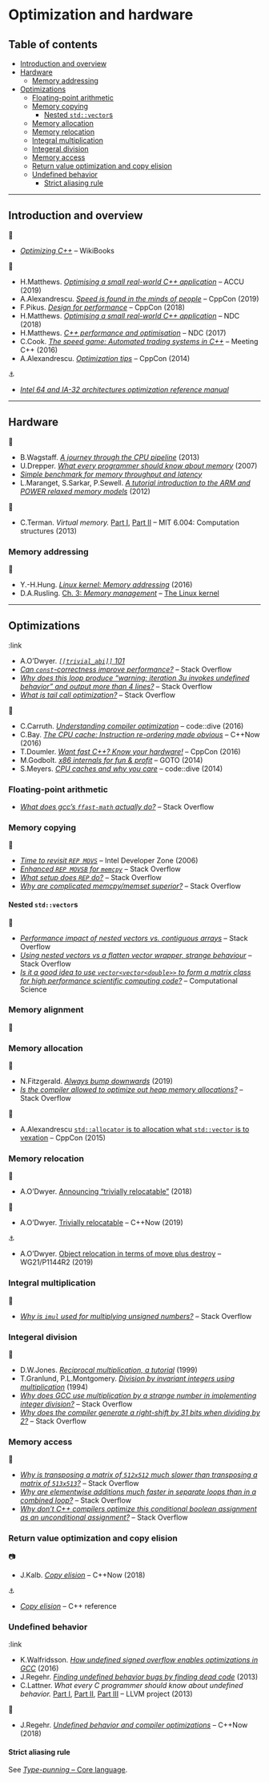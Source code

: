 # Optimization and hardware <!-- omit in toc -->

## Table of contents <!-- omit in toc -->

- [Introduction and overview](#introduction-and-overview)
- [Hardware](#hardware)
	- [Memory addressing](#memory-addressing)
- [Optimizations](#optimizations)
	- [Floating-point arithmetic](#floating-point-arithmetic)
	- [Memory copying](#memory-copying)
		- [Nested `std::vector`s](#nested-stdvectors)
	- [Memory allocation](#memory-allocation)
	- [Memory relocation](#memory-relocation)
	- [Integral multiplication](#integral-multiplication)
	- [Integeral division](#integeral-division)
	- [Memory access](#memory-access)
	- [Return value optimization and copy elision](#return-value-optimization-and-copy-elision)
	- [Undefined behavior](#undefined-behavior)
		- [Strict aliasing rule](#strict-aliasing-rule)

---

## Introduction and overview

:link:

- [*Optimizing C++*](https://en.wikibooks.org/wiki/Optimizing_C%2B%2B) &ndash; WikiBooks

:movie_camera:

- H.Matthews. [*Optimising a small real-world C++ application*](https://www.youtube.com/watch?v=fDlE93hs_-U) &ndash; ACCU (2019)
- A.Alexandrescu. [*Speed is found in the minds of people*](https://www.youtube.com/watch?v=FJJTYQYB1JQ) &ndash; CppCon (2019)
- F.Pikus. [*Design for performance*](https://www.youtube.com/watch?v=m25p3EtBua4) &ndash; CppCon (2018)
- H.Matthews. [*Optimising a small real-world C++ application*](https://www.youtube.com/watch?v=IGFBCvroXJ8) &ndash; NDC (2018)
- H.Matthews. [*C++ performance and optimisation*](https://www.youtube.com/watch?v=eICYHA-eyXM) &ndash; NDC (2017)
- C.Cook. [*The speed game: Automated trading systems in C++*](https://www.youtube.com/watch?v=ulOLGX3HNCI) &ndash; Meeting C++ (2016)
- A.Alexandrescu. [*Optimization tips*](https://www.youtube.com/watch?v=Qq_WaiwzOtI) &ndash; CppCon (2014)

:anchor:

- [*Intel 64 and IA-32 architectures optimization reference manual*](https://www-ssl.intel.com/content/www/us/en/architecture-and-technology/64-ia-32-architectures-optimization-manual.html)

---

## Hardware

:link:

- B.Wagstaff. [*A journey through the CPU pipeline*](https://www.gamedev.net/articles/programming/general-and-gameplay-programming/a-journey-through-the-cpu-pipeline-r3115/) (2013)
- U.Drepper. [*What every programmer should know about memory*](https://people.freebsd.org/~lstewart/articles/cpumemory.pdf) (2007)
- [*Simple benchmark for memory throughput and latency*](https://github.com/ssvb/tinymembench)
- L.Maranget, S.Sarkar, P.Sewell. [*A tutorial introduction to the ARM and POWER relaxed memory models*](https://www.cl.cam.ac.uk/~pes20/ppc-supplemental/test7.pdf) (2012)

:movie_camera:

- C.Terman. *Virtual memory.* [Part I](https://www.youtube.com/watch?v=3akTtCu_F_k), [Part II](https://www.youtube.com/watch?v=DelO8tZFMrc) &ndash; MIT 6.004: Computation structures (2013)

<!-- https://web.archive.org/web/20080107035604/http://www.cellperformance.com/mike_acton/2006/05/demystifying_the_restrict_keyw.html -->
<!-- - O.Mutlu. [Lec. 20: *Virtual memory*](https://www.youtube.com/watch?v=2RhGMpY18zw) &ndash; - Comp. Arch. 2015 -->

### Memory addressing

:link:

- Y.-H.Hung. [*Linux kernel: Memory addressing*](https://medium.com/hungys-blog/linux-kernel-memory-addressing-a0d304283af3) (2016)
- D.A.Rusling. [Ch. 3: *Memory management*](http://www.tldp.org/LDP/tlk/mm/memory.html) &ndash; [The Linux kernel](http://www.tldp.org/LDP/tlk/tlk-title.html)

<!-- https://web.archive.org/web/20080107035604/http://www.cellperformance.com/mike_acton/2006/05/demystifying_the_restrict_keyw.html -->

<!-- https://www.airs.com/blog/archives/120
https://www.agner.org/optimize/optimizing_cpp.pdf
http://www.reedbeta.com/blog/data-oriented-hash-table/
 -->
<!-- History:

https://stackoverflow.com/questions/3575592/what-are-near-far-and-huge-pointers
-->

---

## Optimizations

:link

- A.O’Dwyer. [*`[[trivial_abi]]` 101*](https://quuxplusone.github.io/blog/2018/05/02/trivial-abi-101/)
- [*Can `const`-correctness improve performance?*](https://stackoverflow.com/questions/3435026/can-const-correctness-improve-performance) &ndash; Stack Overflow
- [*Why does this loop produce “warning: iteration 3u invokes undefined behavior” and output more than 4 lines?*](https://stackoverflow.com/questions/24296571/why-does-this-loop-produce-warning-iteration-3u-invokes-undefined-behavior-an) &ndash; Stack Overflow
- [*What is tail call optimization?*](https://stackoverflow.com/questions/310974/what-is-tail-call-optimization) &ndash; Stack Overflow

:movie_camera:

- C.Carruth. [*Understanding compiler optimization*](https://www.youtube.com/watch?v=haQ2cijhvhE) &ndash; code::dive (2016)
- C.Bay. [*The CPU cache: Instruction re-ordering made obvious*](https://www.youtube.com/watch?v=tNkVUIv2gEE) &ndash; C++Now (2016)
- T.Doumler. [*Want fast C++? Know your hardware!*](https://www.youtube.com/watch?v=BP6NxVxDQIs) &ndash; CppCon (2016)
- M.Godbolt. [*x86 internals for fun & profit*](https://www.youtube.com/watch?v=hgcNM-6wr34) &ndash; GOTO (2014)
- S.Meyers. [*CPU caches and why you care*](https://www.youtube.com/watch?v=WDIkqP4JbkE) &ndash; code::dive (2014)

### Floating-point arithmetic

- [*What does gcc’s `ffast-math` actually do?*](https://stackoverflow.com/questions/7420665/what-does-gccs-ffast-math-actually-do) &ndash; Stack Overflow

### Memory copying

:link:

- [*Time to revisit `REP MOVS`*](https://software.intel.com/en-us/forums/intel-fortran-compiler/topic/275765) &ndash; Intel Developer Zone (2006)
- [*Enhanced `REP MOVSB` for `memcpy`*](https://stackoverflow.com/questions/43343231/enhanced-rep-movsb-for-memcpy) &ndash; Stack Overflow
- [*What setup does `REP` do?*](https://stackoverflow.com/questions/33902068/what-setup-does-rep-do/45123049) &ndash; Stack Overflow
- [*Why are complicated memcpy/memset superior?*](https://stackoverflow.com/questions/8858778/why-are-complicated-memcpy-memset-superior) &ndash; Stack Overflow

#### Nested `std::vector`s

:link:

- [*Performance impact of nested vectors vs. contiguous arrays*](https://stackoverflow.com/questions/45747848/performance-impact-of-nested-vectors-vs-contiguous-arrays) &ndash; Stack Overflow
- [*Using nested vectors vs a flatten vector wrapper, strange behaviour*](https://stackoverflow.com/questions/33093860/using-nested-vectors-vs-a-flatten-vector-wrapper-strange-behaviour) &ndash; Stack Overflow
- [*Is it a good idea to use `vector<vector<double>>` to form a matrix class for high performance scientific computing code?*](https://scicomp.stackexchange.com/questions/3159/is-it-a-good-idea-to-use-vectorvectordouble-to-form-a-matrix-class-for-high/3162) &ndash; Computational Science

### Memory alignment

:link:


### Memory allocation

:link:

- N.Fitzgerald. [*Always bump downwards*](https://fitzgeraldnick.com/2019/11/01/always-bump-downwards.html) (2019)
- [*Is the compiler allowed to optimize out heap memory allocations?*](https://stackoverflow.com/questions/31873616/is-the-compiler-allowed-to-optimize-out-heap-memory-allocations) &ndash; Stack Overflow

:movie_camera:

- A.Alexandrescu [`std::allocator` is to allocation what `std::vector` is to vexation](https://www.youtube.com/watch?v=LIb3L4vKZ7U) &ndash; CppCon (2015)

### Memory relocation

:link:

- A.O’Dwyer. [Announcing “trivially relocatable”](https://quuxplusone.github.io/blog/2018/07/18/announcing-trivially-relocatable/) (2018)

:movie_camera:

- A.O’Dwyer. [Trivially relocatable](https://www.youtube.com/watch?v=SGdfPextuAU) &ndash; C++Now (2019)

:anchor:

- A.O’Dwyer. [Object relocation in terms of move plus destroy](http://www.open-std.org/jtc1/sc22/wg21/docs/papers/2019/p1144r2.html) &ndash; WG21/P1144R2 (2019)

### Integral multiplication

:link:

- [*Why is `imul` used for multiplying unsigned numbers?*](https://stackoverflow.com/questions/42587607/why-is-imul-used-for-multiplying-unsigned-numbers) &ndash; Stack Overflow

### Integeral division

:link:

- D.W.Jones. [*Reciprocal multiplication, a tutorial*](https://homepage.divms.uiowa.edu/~jones/bcd/divide.html) (1999)
- T.Granlund, P.L.Montgomery. [*Division by invariant integers using multiplication*](https://gmplib.org/~tege/divcnst-pldi94.pdf) (1994)
- [*Why does GCC use multiplication by a strange number in implementing integer division?*](https://stackoverflow.com/questions/41183935/why-does-gcc-use-multiplication-by-a-strange-number-in-implementing-integer-divi) &ndash; Stack Overflow
- [*Why does the compiler generate a right-shift by 31 bits when dividing by 2?*](https://stackoverflow.com/questions/40638335/why-does-the-compiler-generate-a-right-shift-by-31-bits-when-dividing-by-2) &ndash; Stack Overflow

### Memory access

:link:

- [*Why is transposing a matrix of `512x512` much slower than transposing a matrix of `513x513`?*](https://stackoverflow.com/questions/11413855/why-is-transposing-a-matrix-of-512x512-much-slower-than-transposing-a-matrix-of) &ndash; Stack Overflow
- [*Why are elementwise additions much faster in separate loops than in a combined loop?*](https://stackoverflow.com/questions/8547778/why-are-elementwise-additions-much-faster-in-separate-loops-than-in-a-combined-l) &ndash; Stack Overflow
- [*Why don’t C++ compilers optimize this conditional boolean assignment as an unconditional assignment?*](https://stackoverflow.com/questions/40303182/why-dont-c-compilers-optimize-this-conditional-boolean-assignment-as-an-uncon) &ndash; Stack Overflow

### Return value optimization and copy elision

:camera:

- J.Kalb. [*Copy elision*](https://www.youtube.com/watch?v=fSB57PiXpRw) &ndash; C++Now (2018)

:anchor:

- [*Copy elision*](https://en.cppreference.com/w/cpp/language/copy_elision) &ndash; C++ reference

### Undefined behavior

:link

- K.Walfridsson. [*How undefined signed overflow enables optimizations in GCC*](https://kristerw.blogspot.com/2016/02/how-undefined-signed-overflow-enables.html) (2016)
- J.Regehr. [*Finding undefined behavior bugs by finding dead code*](https://blog.regehr.org/archives/970) (2013)
- C.Lattner. *What every C programmer should know about undefined behavior.* [Part I](http://blog.llvm.org/2011/05/what-every-c-programmer-should-know.html), [Part II](http://blog.llvm.org/2011/05/what-every-c-programmer-should-know_14.html), [Part III](http://blog.llvm.org/2011/05/what-every-c-programmer-should-know_21.html) &ndash; LLVM project (2013)

<!-- http://blog.regehr.org/archives/213 -->

:movie_camera:

- J.Regehr. [*Undefined behavior and compiler optimizations*](https://www.youtube.com/watch?v=AeEwxtEOgH0) &ndash; C++Now (2018)

#### Strict aliasing rule

See [*Type-punning* &ndash; Core language](core_language.md#type-punning).
